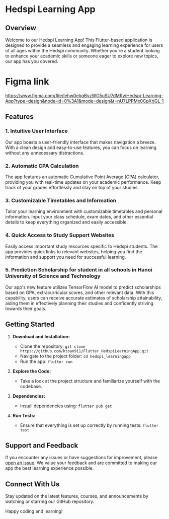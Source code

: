 # Hedspi Learning App

## Overview

Welcome to our Hedspi Learning App! This Flutter-based application is designed to provide a seamless and engaging learning experience for users of all ages within the Hedspi community. Whether you're a student looking to enhance your academic skills or someone eager to explore new topics, our app has you covered.

# Figma link 
https://www.figma.com/file/lehw0ebqByzWG5uSU7dMRy/Hedspi-Learning-App?type=design&node-id=0%3A1&mode=design&t=nU7LPPMx0CpXrjGL-1

## Features

### 1. Intuitive User Interface

Our app boasts a user-friendly interface that makes navigation a breeze. With a clean design and easy-to-use features, you can focus on learning without any unnecessary distractions.

### 2. Automatic CPA Calculation

The app features an automatic Cumulative Point Average (CPA) calculator, providing you with real-time updates on your academic performance. Keep track of your grades effortlessly and stay on top of your studies.

### 3. Customizable Timetables and Information

Tailor your learning environment with customizable timetables and personal information. Input your class schedule, exam dates, and other essential details to keep everything organized and easily accessible.

### 4. Quick Access to Study Support Websites

Easily access important study resources specific to Hedspi students. The app provides quick links to relevant websites, helping you find the information and support you need for successful learning.

### 5. <NEW> Prediction Scholarship for student in all schools in Hanoi University of Science and Technology

Our app's new feature utilizes TensorFlow AI model to predict scholarships based on GPA, extracurricular scores, and other relevant data. With this capability, users can receive accurate estimates of scholarship attainability, aiding them in effectively planning their studies and confidently striving towards their goals.

## Getting Started

1. **Download and Installation:**
   - Clone the repository: `git clone https://github.com/ktoan911/Flutter_HedspiLearningApp.git`
   - Navigate to the project folder: `cd hedspi_learningapp`
   - Run the app: `flutter run`

2. **Explore the Code:**
   - Take a look at the project structure and familiarize yourself with the codebase.

3. **Dependencies:**
   - Install dependencies using: `flutter pub get`

4. **Run Tests:**
   - Ensure that everything is set up correctly by running tests: `flutter test`

## Support and Feedback

If you encounter any issues or have suggestions for improvement, please [open an issue](https://github.com/ktoan911/Flutter_HedspiLearningApp/issues). We value your feedback and are committed to making our app the best learning experience possible.

## Connect With Us

Stay updated on the latest features, courses, and announcements by watching or starring our GitHub repository.

Happy coding and learning!
